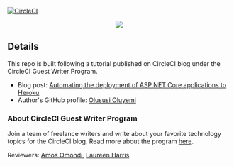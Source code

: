 [![CircleCI](https://circleci.com/gh/CIRCLECI-GWP/dotnet-heroku-demo-app.svg?style=svg)](https://circleci.com/gh/CIRCLECI-GWP/dotnet-heroku-demo-app)

<p align="center"><img src="https://avatars3.githubusercontent.com/u/59034516"></p>

## Details

This repo is built following a tutorial published on CircleCI blog under the CircleCI Guest Writer Program.

- Blog post: [Automating the deployment of ASP.NET Core applications to Heroku][blog]
- Author's GitHub profile: [Olususi Oluyemi][author]

### About CircleCI Guest Writer Program

Join a team of freelance writers and write about your favorite technology topics for the CircleCI blog. Read more about the program [here][gwp-program].

Reviewers: [Amos Omondi][amos], [Laureen Harris][laureen]


[blog]: https://circleci.com/blog/deploy-dotnetcore-heroku/
[author]: https://github.com/yemiwebby

[gwp-program]: https://circle.ci/3ahQxfu
[amos]: https://github.com/amos-o
[laureen]: https://github.com/laureenh-zz
